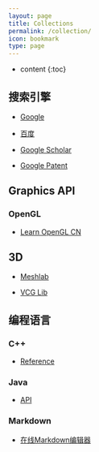 ```yaml
---
layout: page
title: Collections
permalink: /collection/
icon: bookmark
type: page
---
```

* content
{:toc}

## 搜索引擎

* [Google](http://www.google.com/)

* [百度](http://www.baidu.com/)

* [Google Scholar](https://scholar.google.com/)

* [Google Patent](https://www.google.com/?tbm=pts)

## Graphics API

### OpenGL

* [Learn OpenGL CN](https://learnopengl-cn.github.io/)

## 3D

* [Meshlab](http://www.meshlab.net/)

* [VCG Lib](http://vcg.isti.cnr.it/vcglib/index.html)

## 编程语言

### C++

* [Reference](http://www.cplusplus.com/reference/)

### Java

* [API](https://docs.oracle.com/javase/7/docs/api/)

### Markdown

* [在线Markdown编辑器](http://mahua.jser.me/)
